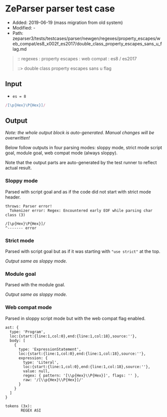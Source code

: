 # ZeParser parser test case

- Added: 2019-06-19 (mass migration from old system)
- Modified: -
- Path: zeparser3/tests/testcases/parser/newgen/regexes/property_escapes/web_compat/es8_x002f_es2017/double_class_property_escapes_sans_u_flag.md

> :: regexes : property escapes : web compat : es8 / es2017
>
> ::> double class property escapes sans u flag

## Input

- `es = 8`

`````js
/[\p{Hex}\P{Hex}]/
`````

## Output

_Note: the whole output block is auto-generated. Manual changes will be overwritten!_

Below follow outputs in four parsing modes: sloppy mode, strict mode script goal, module goal, web compat mode (always sloppy).

Note that the output parts are auto-generated by the test runner to reflect actual result.

### Sloppy mode

Parsed with script goal and as if the code did not start with strict mode header.

`````
throws: Parser error!
  Tokenizer error: Regex: Encountered early EOF while parsing char class (3)

/[\p{Hex}\P{Hex}]/
^------- error
`````

### Strict mode

Parsed with script goal but as if it was starting with `"use strict"` at the top.

_Output same as sloppy mode._

### Module goal

Parsed with the module goal.

_Output same as sloppy mode._

### Web compat mode

Parsed in sloppy script mode but with the web compat flag enabled.

`````
ast: {
  type: 'Program',
  loc:{start:{line:1,col:0},end:{line:1,col:18},source:''},
  body: [
    {
      type: 'ExpressionStatement',
      loc:{start:{line:1,col:0},end:{line:1,col:18},source:''},
      expression: {
        type: 'Literal',
        loc:{start:{line:1,col:0},end:{line:1,col:18},source:''},
        value: null,
        regex: { pattern: '[\\p{Hex}\\P{Hex}]', flags: '' },
        raw: '/[\\p{Hex}\\P{Hex}]/'
      }
    }
  ]
}

tokens (3x):
       REGEX ASI
`````


